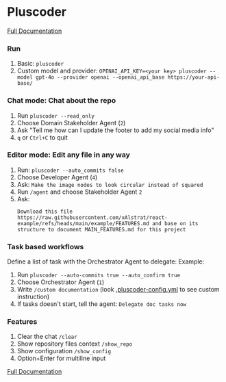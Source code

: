 # Pluscoder
[Full Documentation](https://gitlab.com/codematos/pluscoder/-/blob/main/README.md)


### Run

1. Basic: `pluscoder`
2. Custom model and provider: `OPENAI_API_KEY=<your key> pluscoder --model gpt-4o --provider openai --openai_api_base https://your-api-base/`

### Chat mode: Chat about the repo

1. Run `pluscoder --read_only`
2. Choose Domain Stakeholder Agent (`2`)
3. Ask "Tell me how can I update the footer to add my social media info"
4. `q` or `Ctrl+C` to quit

### Editor mode: Edit any file in any way

1. Run: `pluscoder --auto_commits false`
2. Choose Developer Agent (`4`)
3. Ask: `Make the image nodes to look circular instead of squared`
4. Run `/agent` and choose Stakeholder Agent `2` 
5. Ask:
    ```
    Download this file https://raw.githubusercontent.com/xAlstrat/react-example/refs/heads/main/example/FEATURES.md and base on its structure to document MAIN_FEATURES.md for this project
    ```

### Task based workflows
Define a list of task with the Orchestrator Agent to delegate:
Example:
1. Run `pluscoder --auto-commits true --auto_confirm true`
2. Choose Orchestrator Agent (`1`)
3. Write `/custom documentation` (look [.pluscoder-config.yml](.pluscoder-config.yml) to see custom instruction)
4. If tasks doesn't start, tell the agent: `Delegate doc tasks now`

### Features
1. Clear the chat `/clear`
2. Show repository files context `/show_repo`
3. Show configuration `/show_config`
4. Option+Enter for multiline input

[Full Documentation](https://gitlab.com/codematos/pluscoder/-/blob/main/README.md)
